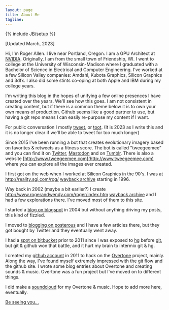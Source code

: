 ```yaml
---
layout: page
title: About Me
tagline:
---
```

{% include JB/setup %}

[Updated March, 2023]

Hi, I'm Roger Allen.  I live near Portland, Oregon.  I am a GPU Architect at <a href="http://www.nvidia.com">NVIDIA</a>.  Originally, I am from the small town of Friendship, WI. I went to college at the University of Wisconsin-Madison where I graduated with a Bachelor of Science in Electrical and Computer Engineering.  I've worked at a few Silicon Valley companies: Amdahl, Kubota Graphics, Silicon Graphics and 3dfx.  I also did some stints co-oping at both Apple and IBM during my college years.

I'm writing this blog in the hopes of unifying a few online presences I have created over the years.  We'll see how this goes.  I am not consistent in creating content, but if there is a common theme below it is to own your own means of production.  Github seems like a good partner to use, but having a git repo means I can easily re-purpose my content if I want.

For public conversation I mostly [tweet](http://twitter.com/RogerAllen), or <a rel="me" href="https://mstdn.social/@rogerallen">toot</a>.  (It is 2023 as I write this and it is no longer clear if we'll be able to tweet for too much longer)

Since 2015 I've been running a bot that creates evolutionary imagery based on favorites & retweets as a fitness score. The bot is called "tweegeemee" and you can find it on [Twitter](https://twitter.com/tweegeemee), [Mastodon](https://botsin.space/@tweegeemee) and on [Tumblr](https://tweegeemee.tumblr.com/).  There is also a website  [http://www.tweegeemee.com](http://www.tweegeemee.com) where you can explore all the images ever created.

I first got on the web when I worked at Silicon Graphics in the 90's.  I was at http://reality.sgi.com/rog/ [wayback archive](https://web.archive.org/web/20010616213216/http://reality.sgi.com:80/rog/) starting in 1996.

Way back in 2002 (maybe a bit earlier?) I create http://www.rogerandwendy.com/roger/index.htm [wayback archive](https://web.archive.org/web/20160929074538/http://www.rogerandwendy.com/roger/) and I had a few explorations there.  I've moved most of them to this site.

I started a <a href="http://rogerallen.blogspot.com/">blog on blogspot</a> in 2004 but without anything driving my posts, this kind of fizzled.

I moved to <a href="http://roger-allen.posterous.com/">blogging on posterous</a> and I have a few articles there, but they got bought by Twitter and they eventually went away.

I had a <a href="http://bitbucket.org/rallen">spot on bitbucket</a> prior to 2011 since I was exposed to <a href="http://mercurial.selenic.com/">hg</a> before <a href="http://git-scm.com/">git</a>, but git &amp; github won that battle, and it hurt my brain to intermix git &amp; hg.

I created my <a href="https://github.com/rogerallen">github account</a> in 2011 to hack on the <a href="https://github.com/overtone">Overtone</a> project, mainly.  Along the way, I've found myself extremely impressed with the git flow and the github site.  I wrote some blog entries about Overtone and creating sounds &amp; music.  Overtone was a fun project but I've moved on to different things.

I did make a <a href="http://soundcloud.com/roger-allen">soundcloud</a> for my Overtone &amp; music.  Hope to add more here, eventually.

<a href="http://www.youtube.com/watch?v=QY9oWfkKt6A">Be seeing you...</a>
